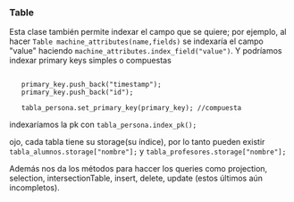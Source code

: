 ### Table
Esta clase también permite indexar el campo que se  quiere; por ejemplo, al hacer ```Table machine_attributes(name,fields)``` se indexaría el campo "value" haciendo ```machine_attributes.index_field("value")```. Y podríamos indexar primary keys simples o compuestas 
 ```vector<string> primary_key;
 
    primary_key.push_back("timestamp");
    primary_key.push_back("id");
    
    tabla_persona.set_primary_key(primary_key); //compuesta 
 ```
indexaríamos la pk con ```tabla_persona.index_pk();```

ojo, cada tabla tiene su storage(su índice), por lo tanto pueden existir ```tabla_alumnos.storage["nombre"];``` y ```tabla_profesores.storage["nombre"];```

Además nos da los métodos para haccer los queries como projection, selection, intersectionTable, insert, delete, update (estos últimos aún incompletos). 
